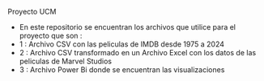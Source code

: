 Proyecto UCM
- En este repositorio se encuentran los archivos que utilice para el proyecto que son :
- 1 : Archivo CSV con las peliculas de IMDB desde 1975 a 2024
- 2 : Archivo CSV transformado en un Archivo Excel con los datos de las peliculas de Marvel Studios
- 3 : Archivo Power Bi donde se encuentran las visualizaciones

